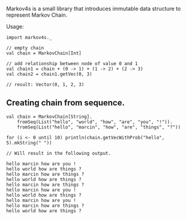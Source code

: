 
Markov4s is a small library that introduces immutable data structure to represent Markov Chain.

Usage:

```
import markov4s._

// empty chain
val chain = MarkovChain[Int]

// add relationship between node of value 0 and 1
val chain1 = chain + (0 -> 1) + (1 -> 2) + (2 -> 3)
val chain2 = chain1.getVec(0, 3)

// result: Vector(0, 1, 2, 3)
```

## Creating chain from sequence.

```
val chain = MarkovChain[String].
    fromSeq(List("hello", "world", "how", "are", "you", "!")).
    fromSeq(List("hello", "marcin", "how", "are", "things", "?"))

for (i <- 0 until 10) println(chain.getVecWithProb("hello", 5).mkString(" "))

// Will result in the following output.

hello marcin how are you !
hello world how are things ?
hello marcin how are things ?
hello world how are things ?
hello marcin how are things ?
hello marcin how are you !
hello world how are things ?
hello marcin how are you !
hello marcin how are things ?
hello world how are things ?
```
